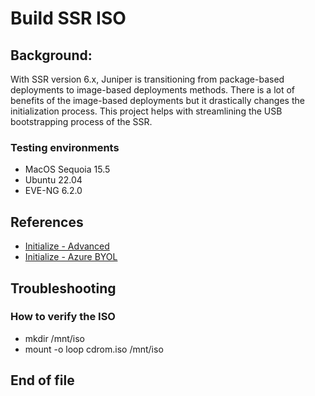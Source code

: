 # Build SSR ISO

## Background:
With SSR version 6.x, Juniper is transitioning from package-based deployments to image-based deployments methods. There is a lot of benefits of the image-based deployments but it drastically changes the initialization process. This project helps with streamlining the USB bootstrapping process of the SSR.

### Testing environments
- MacOS Sequoia 15.5
- Ubuntu 22.04
- EVE-NG 6.2.0

## References
- [Initialize - Advanced](https://docs.128technology.com/docs/initialize_u-iso_adv_workflow)
- [Initialize - Azure BYOL](https://www.juniper.net/documentation/us/en/software/session-smart-router/docs/intro_installation_byol_azure_conductor/)

## Troubleshooting
### How to verify the ISO
- mkdir /mnt/iso
- mount -o loop cdrom.iso /mnt/iso

## End of file
